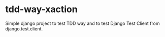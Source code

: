 # tdd-way-xaction
Simple django project to test TDD way and to test Django Test Client from django.test.client.
